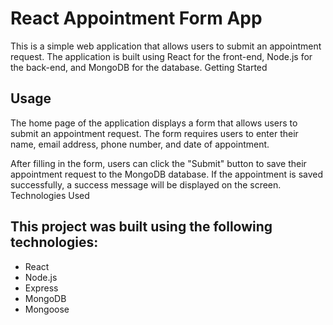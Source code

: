 # React Appointment Form App

This is a simple web application that allows users to submit an appointment request. The application is built using React for the front-end, Node.js for the back-end, and MongoDB for the database.
Getting Started


## Usage

The home page of the application displays a form that allows users to submit an appointment request. The form requires users to enter their name, email address, phone number, and date of appointment.

After filling in the form, users can click the "Submit" button to save their appointment request to the MongoDB database. If the appointment is saved successfully, a success message will be displayed on the screen.
Technologies Used

## This project was built using the following technologies:

- React
- Node.js
- Express
- MongoDB
- Mongoose
